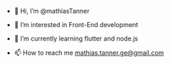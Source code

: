 - 👋 Hi, I’m @mathiasTanner
- 👀 I’m interested in Front-End development
- 🌱 I’m currently learning flutter and node.js

- 📫 How to reach me mathias.tanner.ge@gmail.com

